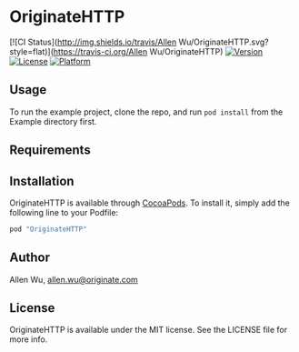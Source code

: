 # OriginateHTTP

[![CI Status](http://img.shields.io/travis/Allen Wu/OriginateHTTP.svg?style=flat)](https://travis-ci.org/Allen Wu/OriginateHTTP)
[![Version](https://img.shields.io/cocoapods/v/OriginateHTTP.svg?style=flat)](http://cocoapods.org/pods/OriginateHTTP)
[![License](https://img.shields.io/cocoapods/l/OriginateHTTP.svg?style=flat)](http://cocoapods.org/pods/OriginateHTTP)
[![Platform](https://img.shields.io/cocoapods/p/OriginateHTTP.svg?style=flat)](http://cocoapods.org/pods/OriginateHTTP)

## Usage

To run the example project, clone the repo, and run `pod install` from the Example directory first.

## Requirements

## Installation

OriginateHTTP is available through [CocoaPods](http://cocoapods.org). To install
it, simply add the following line to your Podfile:

```ruby
pod "OriginateHTTP"
```

## Author

Allen Wu, allen.wu@originate.com

## License

OriginateHTTP is available under the MIT license. See the LICENSE file for more info.
